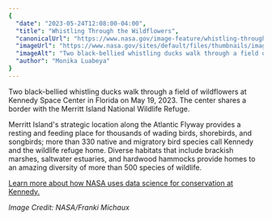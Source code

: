 ```yaml
---
{
  "date": "2023-05-24T12:08:00-04:00",
  "title": "Whistling Through the Wildflowers",
  "canonicalUrl": "https://www.nasa.gov/image-feature/whistling-through-the-wildflowers",
  "imageUrl": "https://www.nasa.gov/sites/default/files/thumbnails/image/ksc-20230519-ph-fwm01-0167orig.jpg",
  "imageAlt": "Two black-bellied whistling ducks walk through a field of wildflowers at NASA’s John F. Kennedy Space Center in Florida on May 19, 2023.",
  "author": "Monika Luabeya"
}
---
```


Two black-bellied whistling ducks walk through a field of wildflowers at Kennedy Space Center in Florida on May 19, 2023. The center shares a border with the Merritt Island National Wildlife Refuge.

Merritt Island's strategic location along the Atlantic Flyway provides a resting and feeding place for thousands of wading birds, shorebirds, and songbirds; more than 330 native and migratory bird species call Kennedy and the wildlife refuge home. Diverse habitats that include brackish marshes, saltwater estuaries, and hardwood hammocks provide homes to an amazing diversity of more than 500 species of wildlife.

[Learn more about how NASA uses data science for conservation at Kennedy.](https://www.nasa.gov/feature/our-refuge-data-science)

_Image Credit: NASA/Franki Michaux_

